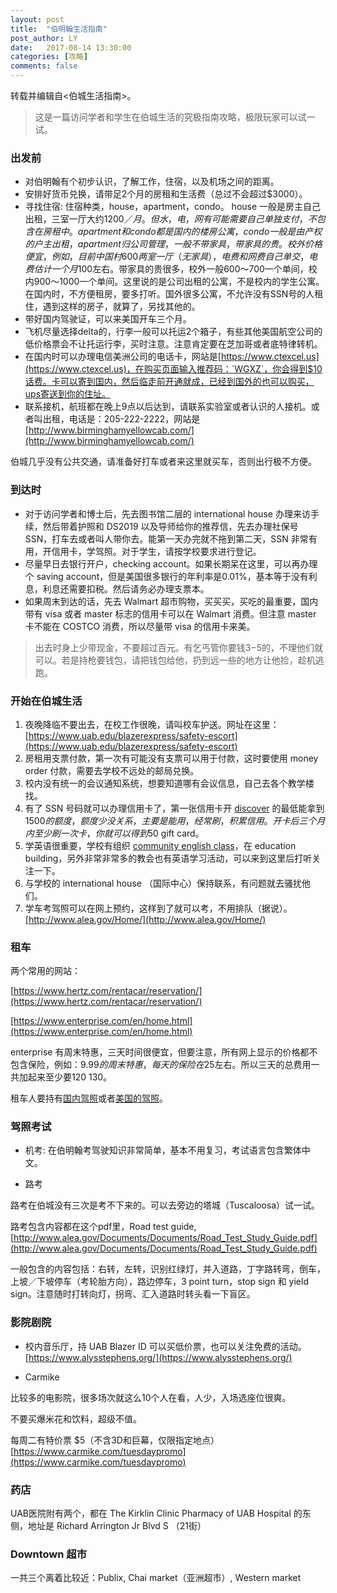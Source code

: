 ```yaml
---
layout: post
title:  "伯明翰生活指南"
post_author: LY
date:   2017-08-14 13:30:00
categories: [攻略]
comments: false
---
```


转载并编辑自<伯城生活指南>。

> 这是一篇访问学者和学生在伯城生活的究极指南攻略，极限玩家可以试一试。

<!--more-->

### 出发前

- 对伯明翰有个初步认识，了解工作，住宿，以及机场之间的距离。
- 安排好货币兑换，请带足2个月的房租和生活费（总过不会超过$3000）。
- 寻找住宿:
住宿种类，house，apartment，condo。
house 一般是房主自己出租，三室一厅大约$1200／月。但水，电，网有可能需要自己单独支付，不包含在房租中。
apartment 和 condo 都是国内的楼房公寓，condo 一般是由产权的户主出租，apartment 归公司管理，一般不带家具，带家具的贵。校外价格便宜，例如，目前中国村600两室一厅（无家具），电费和网费自己单交，电费估计一个月$100左右。带家具的贵很多，校外一般600～700一个单间，校内900～1000一个单间。这里说的是公司出租的公寓，不是校内的学生公寓。
在国内时，不方便租房，要多打听。国外很多公寓，不允许没有SSN号的人租住，遇到这样的房子，就算了，另找其他的。
- 带好国内驾驶证，可以来美国开车三个月。
- 飞机尽量选择delta的，行李一般可以托运2个箱子，有些其他美国航空公司的低价格票会不让托运行李，买时注意。注意肯定要在芝加哥或者底特律转机。
- 在国内时可以办理电信美洲公司的电话卡，网站是[https://www.ctexcel.us](https://www.ctexcel.us)，在购买页面输入推荐码：`WGXZ`，你会得到$10话费。卡可以寄到国内，然后临走前开通就成，已经到国外的也可以购买，ups寄送到你的住址。
- 联系接机，航班都在晚上9点以后达到，请联系实验室或者认识的人接机。或者叫出租，电话是：205-222-2222，网站是 [http://www.birminghamyellowcab.com/](http://www.birminghamyellowcab.com/)

伯城几乎没有公共交通，请准备好打车或者来这里就买车，否则出行极不方便。

### 到达时

- 对于访问学者和博士后，先去图书馆二层的 international house 办理来访手续，然后带着护照和 DS2019 以及导师给你的推荐信，先去办理社保号 SSN，打车去或者叫人带你去。能第一天办完就不拖到第二天，SSN 非常有用，开信用卡，学驾照。对于学生，请按学校要求进行登记。
- 尽量早日去银行开户，checking account。如果长期呆在这里，可以再办理个 saving account，但是美国很多银行的年利率是0.01%，基本等于没有利息，利息还需要扣税。然后请务必办理支票本。
- 如果周末到达的话，先去 Walmart 超市购物，买买买，买吃的最重要，国内带有 visa 或者 master 标志的信用卡可以在 Walmart 消费。但注意 master 卡不能在 COSTCO 消费，所以尽量带 visa 的信用卡来美。

> 出去时身上少带现金，不要超过百元。有乞丐管你要钱$3-$5的，不理他们就可以。若是持枪要钱包，请把钱包给他，扔到远一些的地方让他捡，趁机逃跑。

### 开始在伯城生活

1. 夜晚降临不要出去，在校工作很晚，请叫校车护送。网址在这里：[https://www.uab.edu/blazerexpress/safety-escort](https://www.uab.edu/blazerexpress/safety-escort)
2. 房租用支票付款，第一次有可能没有支票可以用于付款，这时要使用 money order 付款，需要去学校不远处的邮局兑换。
3. 校内没有统一的会议通知系统，想要知道哪有会议信息，自己去各个教学楼找。
4. 有了 SSN 号码就可以办理信用卡了，第一张信用卡开 [discover](https://refer.discover.com/s/5eezs) 的最低能拿到$1500的额度，额度少没关系，主要是能用，经常刷，积累信用。开卡后三个月内至少刷一次卡，你就可以得到$50 gift card。
5. 学英语很重要，学校有组织 [community english class](https://www.uab.edu/education/esl/community-english-classes)，在 education building，另外非常非常多的教会也有英语学习活动，可以来到这里后打听关注一下。
6. 与学校的 international house （国际中心）保持联系，有问题就去骚扰他们。
7. 学车考驾照可以在网上预约，这样到了就可以考，不用排队（据说）。 [http://www.alea.gov/Home/](http://www.alea.gov/Home/)


### 租车

两个常用的网站：

[https://www.hertz.com/rentacar/reservation/](https://www.hertz.com/rentacar/reservation/)

[https://www.enterprise.com/en/home.html](https://www.enterprise.com/en/home.html)

enterprise 有周末特惠，三天时间很便宜，但要注意，所有网上显示的价格都不包含保险，例如：$9.99的周末特惠，每天的保险在$25左右。所以三天的总费用一共加起来至少要$120~$130。

租车人要持有<u>国内驾照</u>或者<u>美国的驾照</u>。

### 驾照考试

- 机考: 在伯明翰考驾驶知识非常简单，基本不用复习，考试语言包含繁体中文。

- 路考

路考在伯城没有三次是考不下来的。可以去旁边的塔城（Tuscaloosa）试一试。

路考包含内容都在这个pdf里，Road test guide, [http://www.alea.gov/Documents/Documents/Road_Test_Study_Guide.pdf](http://www.alea.gov/Documents/Documents/Road_Test_Study_Guide.pdf)

一般包含的内容包括：右转，左转，识别红绿灯，并入道路，丁字路转弯，倒车，上坡／下坡停车（考轮胎方向），路边停车，3 point turn，stop sign 和 yield sign。注意随时打转向灯，拐弯、汇入道路时转头看一下盲区。

### 影院剧院

- 校内音乐厅，持 UAB Blazer ID 可以买低价票，也可以关注免费的活动。 [https://www.alysstephens.org/](https://www.alysstephens.org/)

- Carmike

比较多的电影院，很多场次就这么10个人在看，人少，入场选座位很爽。

不要买爆米花和饮料，超级不值。

每周二有特价票 $5（不含3D和巨幕，仅限指定地点）[https://www.carmike.com/tuesdaypromo](https://www.carmike.com/tuesdaypromo)

### 药店

UAB医院附有两个，都在 The Kirklin Clinic Pharmacy of UAB Hospital 的东侧，地址是 Richard Arrington Jr Blvd S （21街）

### Downtown 超市

一共三个离着比较近：Publix, Chai market（亚洲超市）, Western market
